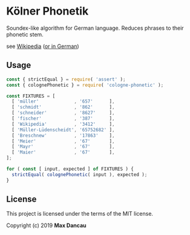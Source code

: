 # Kölner Phonetik
Soundex-like algorithm for German language. Reduces phrases to their phonetic stem.

see [Wikipedia](https://en.wikipedia.org/wiki/Cologne_phonetics) ([or in German](https://de.wikipedia.org/wiki/K%C3%B6lner_Phonetik))

## Usage
```javascript
const { strictEqual } = require( 'assert' );
const { colognePhonetic } = require( 'cologne-phonetic' );

const FIXTURES = [
  [ 'müller'             , '657'      ],
  [ 'schmidt'            , '862'      ],
  [ 'schneider'          , '8627'     ],
  [ 'fischer'            , '387'      ],
  [ 'Wikipedia'          , '3412'     ],
  [ 'Müller-Lüdenscheidt', '65752682' ],
  [ 'Breschnew'          , '17863'    ],
  [ 'Meier'              , '67'       ],
  [ 'Mayr'               , '67'       ],
  [ 'Maier'              , '67'       ],
];

for ( const [ input, expected ] of FIXTURES ) {
  strictEqual( colognePhonetic( input ), expected );
}
```

## License
This project is licensed under the terms of the MIT license.

Copyright (c) 2019 **Max Dancau**